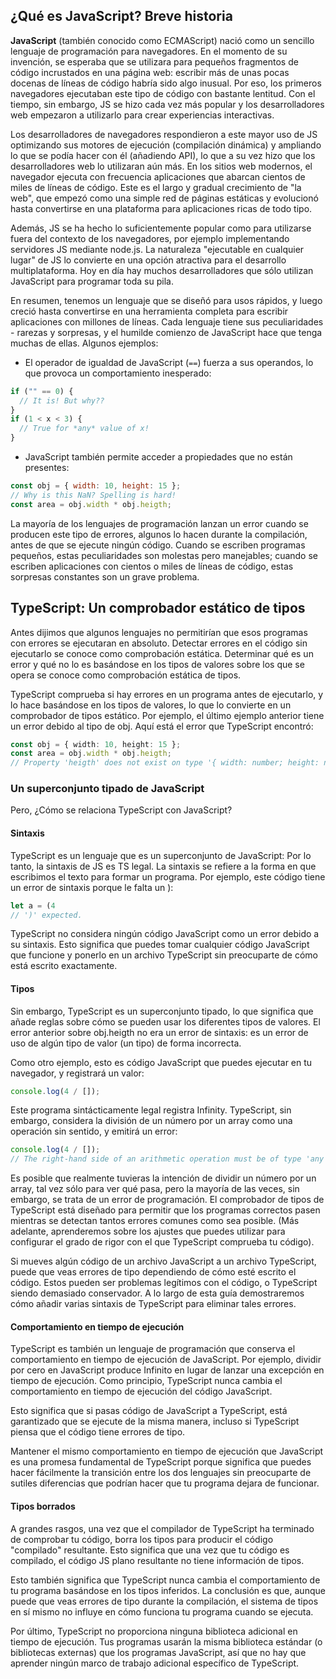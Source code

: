 ## ¿Qué es JavaScript? Breve historia

**JavaScript** (también conocido como ECMAScript) nació como un sencillo lenguaje de programación para navegadores. En el momento de su invención, se esperaba que se utilizara para pequeños fragmentos de código incrustados en una página web: escribir más de unas pocas docenas de líneas de código habría sido algo inusual. Por eso, los primeros navegadores ejecutaban este tipo de código con bastante lentitud. Con el tiempo, sin embargo, JS se hizo cada vez más popular y los desarrolladores web empezaron a utilizarlo para crear experiencias interactivas.  
  
Los desarrolladores de navegadores respondieron a este mayor uso de JS optimizando sus motores de ejecución (compilación dinámica) y ampliando lo que se podía hacer con él (añadiendo API), lo que a su vez hizo que los desarrolladores web lo utilizaran aún más. En los sitios web modernos, el navegador ejecuta con frecuencia aplicaciones que abarcan cientos de miles de líneas de código. Este es el largo y gradual crecimiento de "la web", que empezó como una simple red de páginas estáticas y evolucionó hasta convertirse en una plataforma para aplicaciones ricas de todo tipo.  
  
Además, JS se ha hecho lo suficientemente popular como para utilizarse fuera del contexto de los navegadores, por ejemplo implementando servidores JS mediante node.js. La naturaleza "ejecutable en cualquier lugar" de JS lo convierte en una opción atractiva para el desarrollo multiplataforma. Hoy en día hay muchos desarrolladores que sólo utilizan JavaScript para programar toda su pila.  
  
En resumen, tenemos un lenguaje que se diseñó para usos rápidos, y luego creció hasta convertirse en una herramienta completa para escribir aplicaciones con millones de líneas. Cada lenguaje tiene sus peculiaridades - rarezas y sorpresas, y el humilde comienzo de JavaScript hace que tenga muchas de ellas. Algunos ejemplos:

- El operador de igualdad de JavaScript (` == `) fuerza a sus operandos, lo que provoca un comportamiento inesperado:

```js
if ("" == 0) {
  // It is! But why??
}
if (1 < x < 3) {
  // True for *any* value of x!
}
```

- JavaScript también permite acceder a propiedades que no están presentes:

```js
const obj = { width: 10, height: 15 };
// Why is this NaN? Spelling is hard!
const area = obj.width * obj.heigth;
```

La mayoría de los lenguajes de programación lanzan un error cuando se producen este tipo de errores, algunos lo hacen durante la compilación, antes de que se ejecute ningún código. Cuando se escriben programas pequeños, estas peculiaridades son molestas pero manejables; cuando se escriben aplicaciones con cientos o miles de líneas de código, estas sorpresas constantes son un grave problema.
## TypeScript: Un comprobador estático de tipos

Antes dijimos que algunos lenguajes no permitirían que esos programas con errores se ejecutaran en absoluto. Detectar errores en el código sin ejecutarlo se conoce como comprobación estática. Determinar qué es un error y qué no lo es basándose en los tipos de valores sobre los que se opera se conoce como comprobación estática de tipos.  

TypeScript comprueba si hay errores en un programa antes de ejecutarlo, y lo hace basándose en los tipos de valores, lo que lo convierte en un comprobador de tipos estático. Por ejemplo, el último ejemplo anterior tiene un error debido al tipo de obj. Aquí está el error que TypeScript encontró:

```ts error:3
const obj = { width: 10, height: 15 };
const area = obj.width * obj.heigth;
// Property 'heigth' does not exist on type '{ width: number; height: number; }'. Did you mean 'height'?
```

### Un superconjunto tipado de JavaScript

Pero, ¿Cómo se relaciona TypeScript con JavaScript?
#### Sintaxis

TypeScript es un lenguaje que es un superconjunto de JavaScript: Por lo tanto, la sintaxis de JS es TS legal. La sintaxis se refiere a la forma en que escribimos el texto para formar un programa. Por ejemplo, este código tiene un error de sintaxis porque le falta un ):

```ts error:2
let a = (4
// ')' expected.
```

TypeScript no considera ningún código JavaScript como un error debido a su sintaxis. Esto significa que puedes tomar cualquier código JavaScript que funcione y ponerlo en un archivo TypeScript sin preocuparte de cómo está escrito exactamente.
#### Tipos

Sin embargo, TypeScript es un superconjunto tipado, lo que significa que añade reglas sobre cómo se pueden usar los diferentes tipos de valores. El error anterior sobre obj.heigth no era un error de sintaxis: es un error de uso de algún tipo de valor (un tipo) de forma incorrecta.  
  
Como otro ejemplo, esto es código JavaScript que puedes ejecutar en tu navegador, y registrará un valor:

```ts
console.log(4 / []);
```

Este programa sintácticamente legal registra Infinity. TypeScript, sin embargo, considera la división de un número por un array como una operación sin sentido, y emitirá un error:

```ts error:2
console.log(4 / []);
// The right-hand side of an arithmetic operation must be of type 'any', 'number', 'bigint' or an enum type.
```

Es posible que realmente tuvieras la intención de dividir un número por un array, tal vez sólo para ver qué pasa, pero la mayoría de las veces, sin embargo, se trata de un error de programación. El comprobador de tipos de TypeScript está diseñado para permitir que los programas correctos pasen mientras se detectan tantos errores comunes como sea posible. (Más adelante, aprenderemos sobre los ajustes que puedes utilizar para configurar el grado de rigor con el que TypeScript comprueba tu código).  
  
Si mueves algún código de un archivo JavaScript a un archivo TypeScript, puede que veas errores de tipo dependiendo de cómo esté escrito el código. Estos pueden ser problemas legítimos con el código, o TypeScript siendo demasiado conservador. A lo largo de esta guía demostraremos cómo añadir varias sintaxis de TypeScript para eliminar tales errores.

#### Comportamiento en tiempo de ejecución

TypeScript es también un lenguaje de programación que conserva el comportamiento en tiempo de ejecución de JavaScript. Por ejemplo, dividir por cero en JavaScript produce Infinito en lugar de lanzar una excepción en tiempo de ejecución. Como principio, TypeScript nunca cambia el comportamiento en tiempo de ejecución del código JavaScript.  
  
Esto significa que si pasas código de JavaScript a TypeScript, está garantizado que se ejecute de la misma manera, incluso si TypeScript piensa que el código tiene errores de tipo.  
  
Mantener el mismo comportamiento en tiempo de ejecución que JavaScript es una promesa fundamental de TypeScript porque significa que puedes hacer fácilmente la transición entre los dos lenguajes sin preocuparte de sutiles diferencias que podrían hacer que tu programa dejara de funcionar.
#### Tipos borrados

A grandes rasgos, una vez que el compilador de TypeScript ha terminado de comprobar tu código, borra los tipos para producir el código "compilado" resultante. Esto significa que una vez que tu código es compilado, el código JS plano resultante no tiene información de tipos.  
  
Esto también significa que TypeScript nunca cambia el comportamiento de tu programa basándose en los tipos inferidos. La conclusión es que, aunque puede que veas errores de tipo durante la compilación, el sistema de tipos en sí mismo no influye en cómo funciona tu programa cuando se ejecuta.  
  
Por último, TypeScript no proporciona ninguna biblioteca adicional en tiempo de ejecución. Tus programas usarán la misma biblioteca estándar (o bibliotecas externas) que los programas JavaScript, así que no hay que aprender ningún marco de trabajo adicional específico de TypeScript.